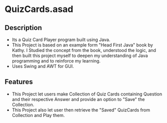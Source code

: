 # QuizCards.asad
## Description
- Its a Quiz Card Player program built using Java.
- This Project is based on an example form "Head First Java" book by Kathy. I Studied the concept from the book, understood the logic, and then built this project myself to deepen my understanding of Java programming and to reinforce my learning.
- Uses Swing and AWT for GUI.

## Features  
- This Project let users make Collection of Quiz Cards containing Question and their respective Answer and provide an option to "Save" the Collection.
- This Project also let user then retrieve the "Saved" QuizCards from Collection and Play them.
